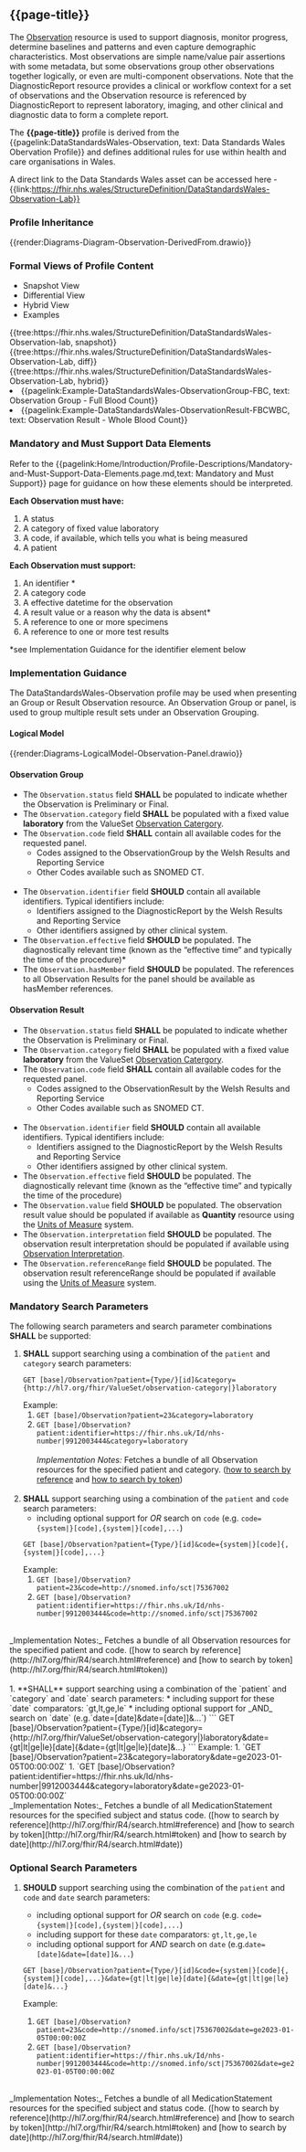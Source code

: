 <div class="warning"><span class="ExperiWarn"></span></div>

## {{page-title}}
The [Observation](https://www.hl7.org/fhir/r4/Observation.html) resource is used to support diagnosis, monitor progress, determine baselines and patterns and even capture demographic characteristics. Most observations are simple name/value pair assertions with some metadata, but some observations group other observations together logically, or even are multi-component observations. Note that the DiagnosticReport resource provides a clinical or workflow context for a set of observations and the Observation resource is referenced by DiagnosticReport to represent laboratory, imaging, and other clinical and diagnostic data to form a complete report.


The **{{page-title}}** profile is derived from the {{pagelink:DataStandardsWales-Observation, text: Data Standards Wales Obervation Profile}} and defines additional rules for use within health and care organisations in Wales.

A direct link to the Data Standards Wales asset can be accessed here - {{link:https://fhir.nhs.wales/StructureDefinition/DataStandardsWales-Observation-Lab}}

### Profile Inheritance

{{render:Diagrams-Diagram-Observation-DerivedFrom.drawio}}

### Formal Views of Profile Content
<div class="tab-wrap">
  <ul class="tab-head">
    <li class="tablink tab-active" onclick="openCity(this,'tabsnap')" data-target="tabsnap">
      Snapshot View
    </li>
    <li class="tablink" onclick="openCity(this,'tabdiff')" data-target="tabdiff">
      Differential View
    </li>
    <li class="tablink" onclick="openCity(this,'tabhybrid')" data-target="tabhybrid">
      Hybrid View
    </li>
    <li class="tablink" onclick="openCity(this,'tabeg')" data-target="tabeg">
      Examples
    </li>    
  </ul>
  <div class="tab-main">
    <div id="tabsnap" class="tabcontent active">      
      {{tree:https://fhir.nhs.wales/StructureDefinition/DataStandardsWales-Observation-lab, snapshot}}
    </div>
    <div id="tabdiff" class="tabcontent">
      {{tree:https://fhir.nhs.wales/StructureDefinition/DataStandardsWales-Observation-Lab, diff}}
  </div>
    <div id="tabhybrid" class="tabcontent">
      {{tree:https://fhir.nhs.wales/StructureDefinition/DataStandardsWales-Observation-Lab, hybrid}}
  </div>
  <div id="tabeg" class="tabcontent">
    <list>
      <li>{{pagelink:Example-DataStandardsWales-ObservationGroup-FBC, text: Observation Group - Full Blood Count}}</li>
      <li>{{pagelink:Example-DataStandardsWales-ObservationResult-FBCWBC, text: Observation Result - Whole Blood Count}}</li>
    </list>
  </div>    
</div>

### Mandatory and Must Support Data Elements
Refer to the {{pagelink:Home/Introduction/Profile-Descriptions/Mandatory-and-Must-Support-Data-Elements.page.md,text: Mandatory and Must Support}} page for guidance on how these elements should be interpreted.
 
**Each Observation must have:**
1. A status
1. A category of fixed value laboratory
1. A code, if available, which tells you what is being measured
1. A patient

**Each Observation must support:**
1. An identifier *
1. A category code
1. A effective datetime for the observation
1. A result value or a reason why the data is absent*
1. A reference to one or more specimens
1. A reference to one or more test results

*see Implementation Guidance for the identifier element below

### Implementation Guidance
The DataStandardsWales-Observation profile may be used when presenting an Group or Result Observation resource. An Observation Group or panel, is used to group multiple result sets under an Observation Grouping.

#### Logical Model
{{render:Diagrams-LogicalModel-Observation-Panel.drawio}}

#### Observation Group
* The `Observation.status` field **SHALL** be populated to indicate whether the Observation is Preliminary or Final.
* The `Observation.category` field **SHALL** be populated with a fixed value **laboratory** from the ValueSet [Observation Catergory](http://hl7.org/fhir/ValueSet/observation-category).
* The `Observation.code` field **SHALL** contain all available codes for the requested panel.
  * Codes assigned to the ObservationGroup by the Welsh Results and Reporting Service
  * Other Codes available such as SNOMED CT.
<br/><br/>
* The `Observation.identifier` field **SHOULD** contain all available identifiers. Typical identifiers include:
  * Identifiers assigned to the DiagnosticReport by the Welsh Results and Reporting Service
  * Other identifiers assigned by other clinical system.
* The `Observation.effective` field **SHOULD** be populated. The diagnostically relevant time (known as the “effective time” and typically the time of the procedure)*
* The `Observation.hasMember` field **SHOULD** be populated. The references to all Observation Results for the panel should be available as hasMember references.

#### Observation Result
* The `Observation.status` field **SHALL** be populated to indicate whether the Observation is Preliminary or Final.
* The `Observation.category` field **SHALL** be populated with a fixed value **laboratory** from the ValueSet [Observation Catergory](http://hl7.org/fhir/ValueSet/observation-category).
* The `Observation.code` field **SHALL** contain all available codes for the requested panel.
  * Codes assigned to the ObservationResult by the Welsh Results and Reporting Service
  * Other Codes available such as SNOMED CT.
<br/><br/>
* The `Observation.identifier` field **SHOULD** contain all available identifiers. Typical identifiers include:
  * Identifiers assigned to the DiagnosticReport by the Welsh Results and Reporting Service
  * Other identifiers assigned by other clinical system.
* The `Observation.effective` field **SHOULD** be populated. The diagnostically relevant time (known as the “effective time” and typically the time of the procedure)
* The `Observation.value` field **SHOULD** be populated. The observation result value should be populated if available as **Quantity** resource using the [Units of Measure](https://unitsofmeasure.org) system.
* The `Observation.interpretation` field **SHOULD** be populated. The observation result interpretation should be populated if available using [Observation Interpretation](http://hl7.org/fhir/ValueSet/observation-interpretation).
* The `Observation.referenceRange` field **SHOULD** be populated. The observation result referenceRange should be populated if available using the [Units of Measure](https://unitsofmeasure.org) system.

### Mandatory Search Parameters
The following search parameters and search parameter combinations **SHALL** be supported:

1. **SHALL** support searching using a combination of the `patient` and `category` search parameters:
    ```
    GET [base]/Observation?patient={Type/}[id]&category={http://hl7.org/fhir/ValueSet/observation-category|}laboratory
    ```
    Example:
    1. `GET [base]/Observation?patient=23&category=laboratory` 
    1. `GET [base]/Observation?patient:identifier=https://fhir.nhs.uk/Id/nhs-number|9912003444&category=laboratory` 
<br><br>
_Implementation Notes:_ Fetches a bundle of all Observation resources for the specified patient and category. ([how to search by reference](http://hl7.org/fhir/R4/search.html#reference) and [how to search by token](http://hl7.org/fhir/R4/search.html#token))
<br><br>
1. **SHALL** support searching using a combination of the `patient` and `code` search parameters:
    * including optional support for _OR_ search on `code` (e.g. `code={system|}[code],{system|}[code],...`)
    ```
    GET [base]/Observation?patient={Type/}[id]&code={system|}[code]{,{system|}[code],...}
    ```
    Example:
    1. `GET [base]/Observation?patient=23&code=http://snomed.info/sct|75367002` 
    1. `GET [base]/Observation?patient:identifier=https://fhir.nhs.uk/Id/nhs-number|9912003444&code=http://snomed.info/sct|75367002` 
<br>  
_Implementation Notes:_ Fetches a bundle of all Observation resources for the specified patient and code. ([how to search by reference](http://hl7.org/fhir/R4/search.html#reference) and [how to search by token](http://hl7.org/fhir/R4/search.html#token))
<br><br>
1. **SHALL** support searching using a combination of the `patient` and `category` and `date` search parameters:
    * including support for these `date` comparators: `gt,lt,ge,le`
    * including optional support for _AND_ search on `date` (e.g.`date=[date]&date=[date]]&...`)
    ```
    GET [base]/Observation?patient={Type/}[id]&category={http://hl7.org/fhir/ValueSet/observation-category|}laboratory&date={gt|lt|ge|le}[date]{&date={gt|lt|ge|le}[date]&...}
    ```
    Example:
    1. `GET [base]/Observation?patient=23&category=laboratory&date=ge2023-01-05T00:00:00Z` 
    1. `GET [base]/Observation?patient:identifier=https://fhir.nhs.uk/Id/nhs-number|9912003444&category=laboratory&date=ge2023-01-05T00:00:00Z` 
<br>  
_Implementation Notes:_ Fetches a bundle of all MedicationStatement resources for the specified subject and status code. ([how to search by reference](http://hl7.org/fhir/R4/search.html#reference) and [how to search by token](http://hl7.org/fhir/R4/search.html#token) and [how to search by date](http://hl7.org/fhir/R4/search.html#date))
  
### Optional Search Parameters
1. **SHOULD** support searching using the combination of the `patient` and `code` and `date` search parameters:
    * including optional support for _OR_ search on `code` (e.g. `code={system|}[code],{system|}[code],...`) 
    * including support for these `date` comparators: `gt,lt,ge,le`
    * including optional support for _AND_ search on `date` (e.g.`date=[date]&date=[date]]&...`)    
    ```
    GET [base]/Observation?patient={Type/}[id]&code={system|}[code]{,{system|}[code],...}&date={gt|lt|ge|le}[date]{&date={gt|lt|ge|le}[date]&...}
    ```
    
    Example:
    
    1. `GET [base]/Observation?patient=23&code=http://snomed.info/sct|75367002&date=ge2023-01-05T00:00:00Z` 
    1. `GET [base]/Observation?patient:identifier=https://fhir.nhs.uk/Id/nhs-number|9912003444&code=http://snomed.info/sct|75367002&date=ge2023-01-05T00:00:00Z`    
<br>
_Implementation Notes:_ Fetches a bundle of all MedicationStatement resources for the specified subject and status code. ([how to search by reference](http://hl7.org/fhir/R4/search.html#reference) and [how to search by token](http://hl7.org/fhir/R4/search.html#token) and [how to search by date](http://hl7.org/fhir/R4/search.html#date))